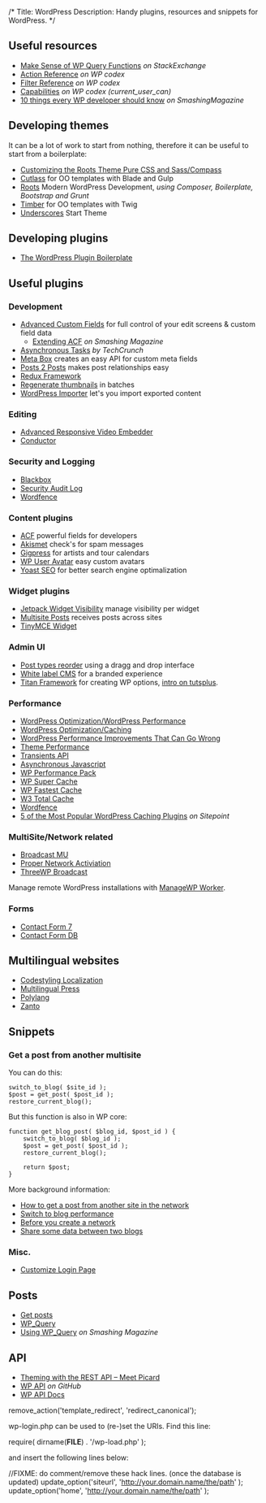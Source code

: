 /*
Title: WordPress
Description: Handy plugins, resources and snippets for WordPress.
*/


## Useful resources

- [Make Sense of WP Query Functions](http://wordpress.stackexchange.com/questions/1753/when-should-you-use-wp-query-vs-query-posts-vs-get-posts) *on StackExchange*
- [Action Reference](http://codex.wordpress.org/Plugin_API/Action_Reference) *on WP codex*
- [Filter Reference](http://codex.wordpress.org/Plugin_API/Filter_Reference) *on WP codex*
- [Capabilities](http://codex.wordpress.org/Function_Reference/current_user_can) *on WP codex (current_user_can)*
- [10 things every WP developer should know](http://www.smashingmagazine.com/2011/03/08/ten-things-every-wordpress-plugin-developer-should-know/) *on SmashingMagazine*


## Developing themes

It can be a lot of work to start from nothing, therefore it can be useful to start from a boilerplate:

- [Customizing the Roots Theme Pure CSS and Sass/Compass](http://kalenjohnson.com/customizing-roots-sass/)
- [Cutlass](http://cutlasswp.com/) for OO templates with Blade and Gulp
- [Roots](http://roots.io/) Modern WordPress Development, *using Composer, Boilerplate, Bootstrap and Grunt*
- [Timber](https://github.com/jarednova/timber) for OO templates with Twig
- [Underscores](http://underscores.me/) Start Theme


## Developing plugins

- [The WordPress Plugin Boilerplate](http://wppb.io/)


## Useful plugins

### Development

- [Advanced Custom Fields](http://www.advancedcustomfields.com/) for full control of your edit screens &amp; custom field data
	- [Extending ACF](http://www.smashingmagazine.com/2015/09/extending-advanced-custom-fields-with-your-own-controls/) *on Smashing Magazine*
- [Asynchronous Tasks](https://github.com/techcrunch/wp-async-task) *by TechCrunch*
- [Meta Box](http://www.deluxeblogtips.com/meta-box) creates an easy API for custom meta fields
- [Posts 2 Posts](http://scribu.net/wordpress/posts-to-posts/) makes post relationships easy
- [Redux Framework](https://wordpress.org/plugins/redux-framework/)
- [Regenerate thumbnails](http://www.viper007bond.com/wordpress-plugins/regenerate-thumbnails/) in batches
- [WordPress Importer](http://wordpress.org/plugins/wordpress-importer/) let's you import exported content

### Editing

- [Advanced Responsive Video Embedder](https://wordpress.org/plugins/advanced-responsive-video-embedder/)
- [Conductor](http://slocumthemes.com/wordpress-plugins/conductor/)

### Security and Logging

- [Blackbox](https://wordpress.org/plugins/blackbox-debug-bar/)
- [Security Audit Log](http://wordpress.org/plugins/wp-security-audit-log/)
- [Wordfence](http://wordpress.org/plugins/wordfence/)

### Content plugins

- [ACF](http://www.advancedcustomfields.com/) powerful fields for developers
- [Akismet](http://akismet.com/) check's for spam messages
- [Gigpress](http://gigpress.com/) for artists and tour calendars
- [WP User Avatar](http://wordpress.org/plugins/wp-user-avatar/) easy custom avatars
- [Yoast SEO](https://yoast.com/wordpress/plugins/seo/) for better search engine optimalization

### Widget plugins

- [Jetpack Widget Visibility](http://wordpress.org/plugins/jetpack-widget-visibility/) manage visibility per widget
- [Multisite Posts](https://wordpress.org/plugins/multisite-posts/) receives posts across sites
- [TinyMCE Widget](https://wordpress.org/plugins/black-studio-tinymce-widget/)

### Admin UI

- [Post types reorder](https://wordpress.org/plugins/post-types-order/) using a dragg and drop interface
- [White label CMS](http://www.videousermanuals.com/white-label-cms/) for a branded experience
- [Titan Framework](http://www.titanframework.net/) for creating WP options, [intro on tutsplus](http://code.tutsplus.com/articles/a-beginners-guide-to-titan-framework-creating-an-admin-panel-with-titan--cms-24358).

### Performance

- [WordPress Optimization/WordPress Performance](http://codex.wordpress.org/WordPress_Optimization/WordPress_Performance)
- [WordPress Optimization/Caching](http://codex.wordpress.org/WordPress_Optimization/Caching)
- [WordPress Performance Improvements That Can Go Wrong](http://www.smashingmagazine.com/2014/03/21/wordpress-performance-improvements-that-can-go-wrong/)
- [Theme Performance](http://themeshaper.com/2014/02/06/theme-performance/)
- [Transients API](http://codex.wordpress.org/Transients_API)
- [Asynchronous Javascript](https://wordpress.org/plugins/asynchronous-javascript/)
- [WP Performance Pack](http://wordpress.org/plugins/wp-performance-pack/)
- [WP Super Cache](https://wordpress.org/plugins/wp-super-cache/)
- [WP Fastest Cache](https://wordpress.org/plugins/wp-fastest-cache/)
- [W3 Total Cache](https://wordpress.org/plugins/w3-total-cache/)
- [Wordfence](http://wordpress.org/plugins/wordfence/)
- [5 of the Most Popular WordPress Caching Plugins](http://www.sitepoint.com/5-of-the-most-popular-wordpress-caching-plugins/) *on Sitepoint*

### MultiSite/Network related

- [Broadcast MU](http://wordpress.org/plugins/broadcast-mu/)
- [Proper Network Activiation](http://wordpress.org/plugins/proper-network-activation/)
- [ThreeWP Broadcast](http://wordpress.org/plugins/threewp-broadcast/)

Manage remote WordPress installations with [ManageWP Worker](http://wordpress.org/plugins/worker/).

### Forms

- [Contact Form 7](https://wordpress.org/plugins/contact-form-7/)
- [Contact Form DB](https://wordpress.org/plugins/contact-form-7-to-database-extension/)


## Multilingual websites

- [Codestyling Localization](http://www.code-styling.de/deutsch/entwicklungen/wordpress-plugin-codestyling-localization)
- [Multilingual Press](https://wordpress.org/plugins/multilingual-press/)
- [Polylang](http://polylang.wordpress.com/)
- [Zanto](http://zanto.org/)


## Snippets

### Get a post from another multisite

You can do this:

	switch_to_blog( $site_id );
	$post = get_post( $post_id );
	restore_current_blog();

But this function is also in WP core:

	function get_blog_post( $blog_id, $post_id ) {
	    switch_to_blog( $blog_id );
	    $post = get_post( $post_id );
	    restore_current_blog();

	    return $post;
	}

More background information:

- [How to get a post from another site in the network](http://make.marketpress.com/multilingualpress/2014/07/how-to-get-a-post-from-another-site-in-the-network/)
- [Switch to blog performance](http://wordpress.stackexchange.com/questions/106834/switch-to-blog-performance-considerations-alternatives)
- [Before you create a network](http://codex.wordpress.org/Before_You_Create_A_Network)
- [Share some data between two blogs](http://wordpress.org/support/topic/share-some-data-between-2-blogs-on-one-install)

### Misc.

- [Customize Login Page](https://premium.wpmudev.org/blog/customize-login-page/)


## Posts

- [Get posts](http://codex.wordpress.org/Template_Tags/get_posts)
- [WP_Query](http://codex.wordpress.org/Class_Reference/WP_Query)
- [Using WP_Query](http://www.smashingmagazine.com/2013/01/14/using-wp_query-wordpress/) *on Smashing Magazine*


## API

- [Theming with the REST API – Meet Picard](http://themeshaper.com/2015/05/07/theming-with-the-rest-api-meet-picard/)
- [WP API](https://github.com/WP-API/WP-API) *on GitHub*
- [WP API Docs](http://wp-api.org/)


remove_action('template_redirect', 'redirect_canonical');

wp-login.php can be used to (re-)set the URIs. Find this line:

require( dirname(__FILE__) . '/wp-load.php' );

and insert the following lines below:

//FIXME: do comment/remove these hack lines. (once the database is updated)
update_option('siteurl', 'http://your.domain.name/the/path' );
update_option('home', 'http://your.domain.name/the/path' );

